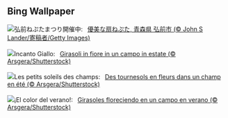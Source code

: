## Bing Wallpaper
![](https://www.bing.com/th?id=OHR.HirosakiNeputaFestival2025_JA-JP2869487998_UHD.jpg&w=1000)弘前ねぷたまつり開催中:&nbsp;&ensp;[優美な扇ねぷた, 青森県 弘前市 (© John S Lander/寄稿者/Getty Images)](https://www.bing.com/th?id=OHR.HirosakiNeputaFestival2025_JA-JP2869487998_UHD.jpg)
<br><br/>
![](https://www.bing.com/th?id=OHR.HappySunflower_IT-IT1160856056_UHD.jpg&w=1000)Incanto Giallo:&nbsp;&ensp;[Girasoli in fiore in un campo in estate (© Arsgera/Shutterstock)](https://www.bing.com/th?id=OHR.HappySunflower_IT-IT1160856056_UHD.jpg)
<br><br/>
![](https://www.bing.com/th?id=OHR.HappySunflower_FR-FR0643817668_UHD.jpg&w=1000)Les petits soleils des champs:&nbsp;&ensp;[Des tournesols en fleurs dans un champ en été (© Arsgera/Shutterstock)](https://www.bing.com/th?id=OHR.HappySunflower_FR-FR0643817668_UHD.jpg)
<br><br/>
![](https://www.bing.com/th?id=OHR.HappySunflower_ES-ES4115334134_UHD.jpg&w=1000)¡El color del verano!:&nbsp;&ensp;[Girasoles floreciendo en un campo en verano (© Arsgera/Shutterstock)](https://www.bing.com/th?id=OHR.HappySunflower_ES-ES4115334134_UHD.jpg)
<br><br/>
